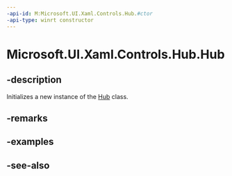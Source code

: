```yaml
---
-api-id: M:Microsoft.UI.Xaml.Controls.Hub.#ctor
-api-type: winrt constructor
---
```


<!-- Method syntax
public Hub()
-->

# Microsoft.UI.Xaml.Controls.Hub.Hub

## -description
Initializes a new instance of the [Hub](hub.md) class.

## -remarks

## -examples

## -see-also
